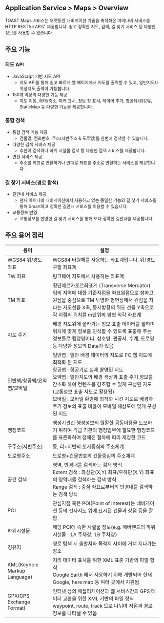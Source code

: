 ## Application Service > Maps > Overview

TOAST Maps 서비스는 오랫동안 내비게이션 기술을 축적해온 아이나비 서비스를 HTTP RESTful API로 제공합니다.
쉽고 정확한 지도, 검색, 길 찾기 서비스 등 다양한 정보를 사용할 수 있습니다.

## 주요 기능

### 지도  API

- JavaScript 기반 지도 API
    - 지도 API를 통해 쉽고 빠르게 웹 페이지에서 지도를 출력할 수 있고, 일반지도나 위성지도 출력이 가능합니다.
- 150개 이상의 다양한 기능 제공
    - 지도 이동, 확대/축소, 마커 표시, 정보 창 표시, 레이어 추가, 항공뷰/위성뷰, StaticMap 등 다양한 기능을 제공합니다.

### 통합 검색

- 통합 검색 기능 제공
    - 건물명, 전화번호, 주소(지번주소 & 도로명)를  한번에 검색할 수 있습니다.
- 다양한 검색 서비스 제공
    - 추천어 검색이나 하위 시설물 검색 등 다양한 검색 서비스를 제공합니다.
- 변환 서비스 제공
    - 주소를 좌표로 변환하거나 반대로 좌표를 주소로 변환하는 서비스를 제공합니다.

### 길 찾기 서비스(경로 탐색)

- 길안내 서비스 제공
    - 현재 아이나비 내비게이션에서 사용하고 있는 동일한 기능의 길 찾기 서비스를 통해 Smart하고 정확한 길안내 서비스를 이용할 수 있습니다.
- 교통정보 반영
    - 교통정보를 반영한 길 찾기 서비스를 통해 보다 정확한 길안내를 제공합니다.

## 주요 용어 정리

|용어|	설명|
|---|---|
| WGS84 위/경도 좌표 | WGS84 타원체를 사용하는 좌표계입니다. 위/경도 구형 좌표계 |
| TW 좌표 | 팅크웨어 지도에서 사용하는 좌표계 |
| TM 좌표 | 횡단메르카토르좌표계 (Transverse Mercator)<br>임의 지역에 대한 기준지점을 좌표원점으로 정하고 원점을 중심으로 TM 투영한 평면상에서 원점을 지나는 자오선을 X축, 동서방향의 위도 선을 Y축으로 각 지점의 위치를 m단위의 평면 직각 좌표계 |
| 지도 주기 | 배경 지도위에 올라가는 정보 표출 데이터를 말하며 위치에 맞게 정보를 인식할 수 있도록 표출해 주는 정보들로 행정명이나, 상호명, 관공서, 수계, 도로명 등 다양한 정보의 Data가 있음 |
| 일반맵/항공맵/요약맵/모바일 | 일반맵 : 일반 배경 데이터의 지도로 PC 웹 지도에 최적화 된 지도  <br>항공맵 : 항공기로 실제 촬영된 지도<br>요약맵 : 일반지도의 배경 색상과 표출 주기 정보를 간소화 하여 컨텐츠를 강조할 수 있게 구성된 지도 (교통정보 표출 지도로 활용됨) <br>모바일 : 모바일 환경에 최적화 시킨 지도로 배경과 주기 정보의 표출 비율이 모바일 해상도에 맞게 구성된 지도 |
| 행정코드 | 행정기관간 행정정보의 원활한 공동이용을 도모하기 위하여 각급 기관의 행정업무에 필요한 행정코드를 표준화하여 정해진 절차에 따라 제정한 코드 |
| 구주소(지번주소) | 동, 리+지번의 토지중심의 주소체계 |
| 도로명주소 | 도로명+건물번호의 건물중심의 주소체계 |
| 공간 검색 | 영역, 반경내를 검색하는 검색 방식<br>Extent 검색 : 좌상단(X,Y) 좌표/우하단(X,Y) 좌표의 영역내를 검색하는 검색 방식 <br> Range 검색 : 중심 좌표로부터의 반경내를 검색하는 검색 방식 |
| POI | 관심지점 혹은 POI(Point of Interest)는 네비게이션 등의 전자지도 위에 표시된 건물과 상점 등을 말함 |
| 하위시설물 | 해당 POI에 속한 시설물 정보(e.g. 에버랜드의 하위 시설물 : 1A 주차장, 1B 주차장) |
| 경유지 | 경로 탐색 시 출발지와 목적지 사이에 거쳐 지나가는 장소 |
| KML(Keyhole Markup Language) | 지리 데이터 표시를 위한 XML 표준 기반의 파일 형식 <br> Google Earth 에서 사용하기 위해 개발되어 현재 Google, here map 등 여러 곳에서 지원됨 |
| GPX(GPS Exchange Format) | 인터넷 상의 애플리케이션과 웹 서비스간의 GPS 데이터 교환을 위한 XML 기반의 파일 형식 <br> waypoint, route, track 으로 나뉘며 지점과 경로 정보를 나타낼 수 있음 |
